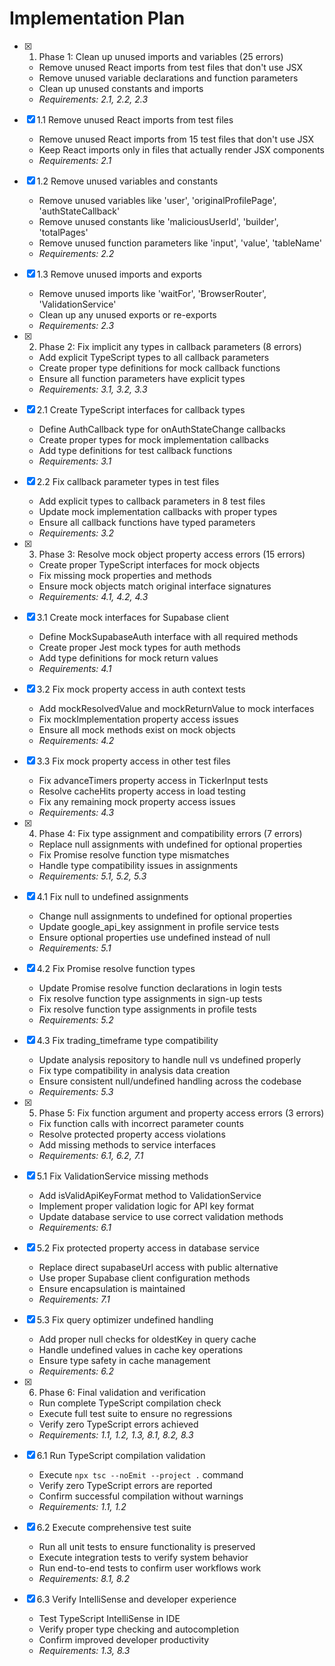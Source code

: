 # Implementation Plan

- [x] 1. Phase 1: Clean up unused imports and variables (25 errors)
  - Remove unused React imports from test files that don't use JSX
  - Remove unused variable declarations and function parameters
  - Clean up unused constants and imports
  - _Requirements: 2.1, 2.2, 2.3_

- [x] 1.1 Remove unused React imports from test files
  - Remove unused React imports from 15 test files that don't use JSX
  - Keep React imports only in files that actually render JSX components
  - _Requirements: 2.1_

- [x] 1.2 Remove unused variables and constants
  - Remove unused variables like 'user', 'originalProfilePage', 'authStateCallback'
  - Remove unused constants like 'maliciousUserId', 'builder', 'totalPages'
  - Remove unused function parameters like 'input', 'value', 'tableName'
  - _Requirements: 2.2_

- [x] 1.3 Remove unused imports and exports
  - Remove unused imports like 'waitFor', 'BrowserRouter', 'ValidationService'
  - Clean up any unused exports or re-exports
  - _Requirements: 2.3_

- [x] 2. Phase 2: Fix implicit any types in callback parameters (8 errors)
  - Add explicit TypeScript types to all callback parameters
  - Create proper type definitions for mock callback functions
  - Ensure all function parameters have explicit types
  - _Requirements: 3.1, 3.2, 3.3_

- [x] 2.1 Create TypeScript interfaces for callback types
  - Define AuthCallback type for onAuthStateChange callbacks
  - Create proper types for mock implementation callbacks
  - Add type definitions for test callback functions
  - _Requirements: 3.1_

- [x] 2.2 Fix callback parameter types in test files
  - Add explicit types to callback parameters in 8 test files
  - Update mock implementation callbacks with proper types
  - Ensure all callback functions have typed parameters
  - _Requirements: 3.2_

- [x] 3. Phase 3: Resolve mock object property access errors (15 errors)
  - Create proper TypeScript interfaces for mock objects
  - Fix missing mock properties and methods
  - Ensure mock objects match original interface signatures
  - _Requirements: 4.1, 4.2, 4.3_

- [x] 3.1 Create mock interfaces for Supabase client
  - Define MockSupabaseAuth interface with all required methods
  - Create proper Jest mock types for auth methods
  - Add type definitions for mock return values
  - _Requirements: 4.1_

- [x] 3.2 Fix mock property access in auth context tests
  - Add mockResolvedValue and mockReturnValue to mock interfaces
  - Fix mockImplementation property access issues
  - Ensure all mock methods exist on mock objects
  - _Requirements: 4.2_

- [x] 3.3 Fix mock property access in other test files
  - Fix advanceTimers property access in TickerInput tests
  - Resolve cacheHits property access in load testing
  - Fix any remaining mock property access issues
  - _Requirements: 4.3_

- [x] 4. Phase 4: Fix type assignment and compatibility errors (7 errors)
  - Replace null assignments with undefined for optional properties
  - Fix Promise resolve function type mismatches
  - Handle type compatibility issues in assignments
  - _Requirements: 5.1, 5.2, 5.3_

- [x] 4.1 Fix null to undefined assignments
  - Change null assignments to undefined for optional properties
  - Update google_api_key assignment in profile service tests
  - Ensure optional properties use undefined instead of null
  - _Requirements: 5.1_

- [x] 4.2 Fix Promise resolve function types
  - Update Promise resolve function declarations in login tests
  - Fix resolve function type assignments in sign-up tests
  - Fix resolve function type assignments in profile tests
  - _Requirements: 5.2_

- [x] 4.3 Fix trading_timeframe type compatibility
  - Update analysis repository to handle null vs undefined properly
  - Fix type compatibility in analysis data creation
  - Ensure consistent null/undefined handling across the codebase
  - _Requirements: 5.3_

- [x] 5. Phase 5: Fix function argument and property access errors (3 errors)
  - Fix function calls with incorrect parameter counts
  - Resolve protected property access violations
  - Add missing methods to service interfaces
  - _Requirements: 6.1, 6.2, 7.1_

- [x] 5.1 Fix ValidationService missing methods
  - Add isValidApiKeyFormat method to ValidationService
  - Implement proper validation logic for API key format
  - Update database service to use correct validation methods
  - _Requirements: 6.1_

- [x] 5.2 Fix protected property access in database service
  - Replace direct supabaseUrl access with public alternative
  - Use proper Supabase client configuration methods
  - Ensure encapsulation is maintained
  - _Requirements: 7.1_

- [x] 5.3 Fix query optimizer undefined handling
  - Add proper null checks for oldestKey in query cache
  - Handle undefined values in cache key operations
  - Ensure type safety in cache management
  - _Requirements: 6.2_

- [x] 6. Phase 6: Final validation and verification
  - Run complete TypeScript compilation check
  - Execute full test suite to ensure no regressions
  - Verify zero TypeScript errors achieved
  - _Requirements: 1.1, 1.2, 1.3, 8.1, 8.2, 8.3_

- [x] 6.1 Run TypeScript compilation validation
  - Execute `npx tsc --noEmit --project .` command
  - Verify zero TypeScript errors are reported
  - Confirm successful compilation without warnings
  - _Requirements: 1.1, 1.2_

- [x] 6.2 Execute comprehensive test suite
  - Run all unit tests to ensure functionality is preserved
  - Execute integration tests to verify system behavior
  - Run end-to-end tests to confirm user workflows work
  - _Requirements: 8.1, 8.2_

- [x] 6.3 Verify IntelliSense and developer experience
  - Test TypeScript IntelliSense in IDE
  - Verify proper type checking and autocompletion
  - Confirm improved developer productivity
  - _Requirements: 1.3, 8.3_